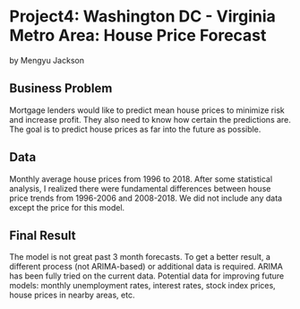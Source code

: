 # Project4: Washington DC - Virginia Metro Area: House Price Forecast

by Mengyu Jackson


## Business Problem
Mortgage lenders would like to predict mean house prices to minimize risk and increase profit. They also need to know how certain the predictions are. The goal is to predict house prices as far into the future as possible.


## Data 
Monthly average house prices from 1996 to 2018. After some statistical analysis, I realized there were fundamental differences between house price trends from 1996-2006 and 2008-2018. We did not include any data except the price for this model.


## Final Result
The model is not great past 3 month forecasts. To get a better result, a different process (not ARIMA-based) or additional data is required. ARIMA has been fully tried on the current data. Potential data for improving future models: monthly unemployment rates, interest rates, stock index prices, house prices in nearby areas, etc.
